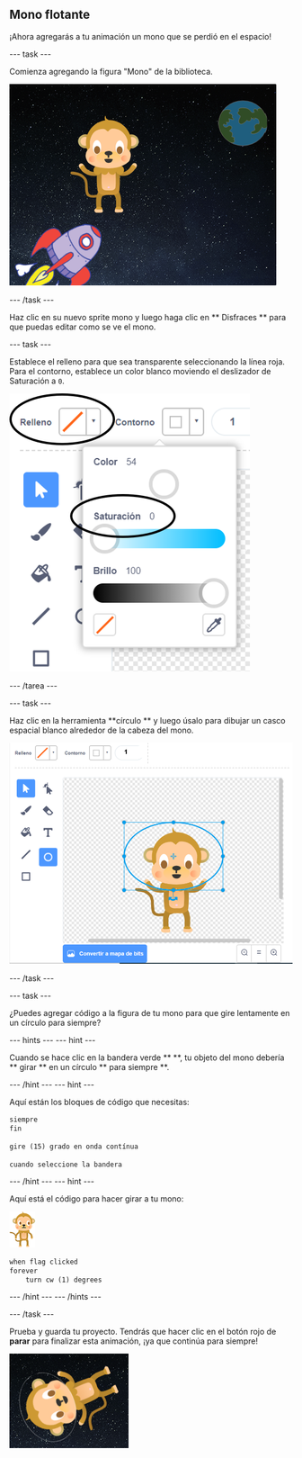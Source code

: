 ## Mono flotante

¡Ahora agregarás a tu animación un mono que se perdió en el espacio!

\--- task \---

Comienza agregando la figura "Mono" de la biblioteca.

![Agregar la figura de un mono](images/space-monkey-sprite.png)

\--- /task \---

Haz clic en su nuevo sprite mono y luego haga clic en ** Disfraces ** para que puedas editar como se ve el mono.

\--- task \---

Establece el relleno para que sea transparente seleccionando la línea roja. Para el contorno, establece un color blanco moviendo el deslizador de Saturación a `0`.

![Hacer color blanco](images/make-white.png)

\--- /tarea \---

\--- task \---

Haz clic en la herramienta **círculo ** y luego úsalo para dibujar un casco espacial blanco alrededor de la cabeza del mono.

![Casco espacial del mono](images/space-monkey-edit.png)

\--- /task \---

\--- task \---

¿Puedes agregar código a la figura de tu mono para que gire lentamente en un círculo para siempre?

\--- hints \--- \--- hint \---

Cuando se hace clic en la bandera verde ** **, tu objeto del mono debería ** girar ** en un círculo ** para siempre **.

\--- /hint \--- \--- hint \---

Aquí están los bloques de código que necesitas:

```blocks3
siempre
fin

gire (15) grado en onda contínua

cuando seleccione la bandera
```

\--- /hint \--- \--- hint \---

Aquí está el código para hacer girar a tu mono:

![Figura del Mono](images/sprite-monkey.png)

```blocks3
when flag clicked
forever
    turn cw (1) degrees
```

\--- /hint \--- \--- /hints \---

\--- /task \---

Prueba y guarda tu proyecto. Tendrás que hacer clic en el botón rojo de **parar** para finalizar esta animación, ¡ya que continúa para siempre!

![Prueba el mono que gira](images/space-spin-test.png)